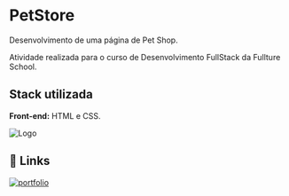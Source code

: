 
# PetStore

Desenvolvimento de uma página de Pet Shop.

Atividade realizada para o curso de Desenvolvimento FullStack da Fullture School.


## Stack utilizada

**Front-end:**  HTML e CSS.


![Logo](https://kessiamilena.github.io/PetStore/img/logo_horizontal.png)


## 🔗 Links
[![portfolio](https://img.shields.io/badge/my_page-000?style=for-the-badge&logo=ko-fi&logoColor=white)](https://kessiamilena.github.io/PetStore/)

